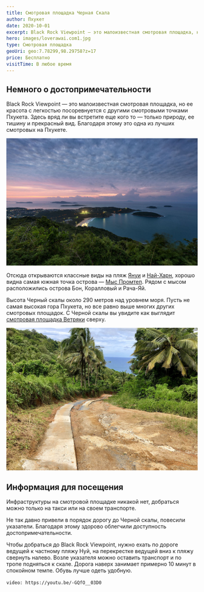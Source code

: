 ```yaml
---
title: Смотровая площадка Черная Скала
author: Пхукет
date: 2020-10-01
excerpt: Black Rock Viewpoint — это малоизвестная смотровая площадка, но ее красота с легкостью посоревнуется с другими смотровыми точками Пхукета.
hero: images/loverawai.com1.jpg
type: Cмотровая площадка
geoUri: geo:7.78299,98.29758?z=17
price: Бесплатно
visitTime: В любое время
---
```



## Немного о достопримечательности
Black Rock Viewpoint — это малоизвестная смотровая площадка, но ее красота с легкостью посоревнуется с другими смотровыми точками Пхукета. Здесь вряд ли вы встретите еще кого то — только природу, ее тишину и прекрасный вид. Благодаря этому это одна из лучших смотровых на Пхукете.

![Смотровая площадка Черная Скала Black Rock ViewPoint](images/Joey-Santini.jpg "Источник Joey Santini")

Отсюда открываются классные виды на пляж [Януи](https://we-travel.today/tajland/phuket/plyazh-yanui/) и [Най-Харн](https://we-travel.today/tajland/phuket/plyazh-naj-harn/), хорошо видна самая южная точка острова — [Мыс Промтеп](https://we-travel.today/tajland/phuket/mys-promtep/). Рядом с мысом расположились острова Бон, Коралловый и Рача-Яй.

Высота Черный скалы около 290 метров над уровнем моря. Пусть не самая высокая гора Пхукета, но все равно выше многих других смотровых площадок. С Черной скалы вы увидите как выглядит [смотровая площадка Ветряки](https://we-travel.today/tajland/phuket/smotrovaya-ploshadka-vetryaki/) сверху.

![Смотровая площадка Черная Скала Black Rock ViewPoint](images/1.jpg "Тропа ведущая к черной скале")
 
## Информация для посещения
Инфраструктуры на смотровой площадке никакой нет, добраться можно только на такси или на своем транспорте. 

Не так давно привели в порядок дорогу до Черной скалы, повесили указатели. Благодаря этому здорово облегчили доступность достопримечательности.

Чтобы добраться до Black Rock Viewpoint, нужно ехать по дороге ведущей к частному пляжу Нуй, на перекрестке ведущей вниз к пляжу свернуть налево. Возле указателя можно оставить транспорт и по тропе подняться к скале. Дорога наверх занимает примерно 10 минут в спокойном темпе. Обувь лучше одеть удобную.

`video: https://youtu.be/-GQfO__03D0`


